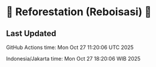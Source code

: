 
# 🌳 Reforestation (Reboisasi) 🌲

## Last Updated

GitHub Actions time: Mon Oct 27 11:20:06 UTC 2025

Indonesia/Jakarta time: Mon Oct 27 18:20:06 WIB 2025
